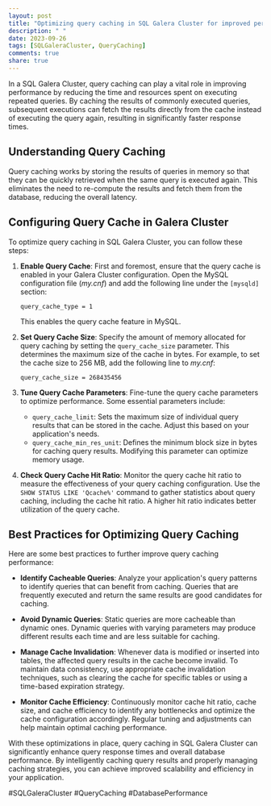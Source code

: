 ```yaml
---
layout: post
title: "Optimizing query caching in SQL Galera Cluster for improved performance"
description: " "
date: 2023-09-26
tags: [SQLGaleraCluster, QueryCaching]
comments: true
share: true
---
```


In a SQL Galera Cluster, query caching can play a vital role in improving performance by reducing the time and resources spent on executing repeated queries. By caching the results of commonly executed queries, subsequent executions can fetch the results directly from the cache instead of executing the query again, resulting in significantly faster response times.

## Understanding Query Caching
Query caching works by storing the results of queries in memory so that they can be quickly retrieved when the same query is executed again. This eliminates the need to re-compute the results and fetch them from the database, reducing the overall latency.

## Configuring Query Cache in Galera Cluster
To optimize query caching in SQL Galera Cluster, you can follow these steps:

1. **Enable Query Cache**: First and foremost, ensure that the query cache is enabled in your Galera Cluster configuration. Open the MySQL configuration file (*my.cnf*) and add the following line under the `[mysqld]` section:
    ```
    query_cache_type = 1
    ```
    This enables the query cache feature in MySQL.

2. **Set Query Cache Size**: Specify the amount of memory allocated for query caching by setting the `query_cache_size` parameter. This determines the maximum size of the cache in bytes. For example, to set the cache size to 256 MB, add the following line to *my.cnf*:
    ```
    query_cache_size = 268435456
    ```

3. **Tune Query Cache Parameters**: Fine-tune the query cache parameters to optimize performance. Some essential parameters include:
    - `query_cache_limit`: Sets the maximum size of individual query results that can be stored in the cache. Adjust this based on your application's needs.
    - `query_cache_min_res_unit`: Defines the minimum block size in bytes for caching query results. Modifying this parameter can optimize memory usage.

4. **Check Query Cache Hit Ratio**: Monitor the query cache hit ratio to measure the effectiveness of your query caching configuration. Use the `SHOW STATUS LIKE 'Qcache%'` command to gather statistics about query caching, including the cache hit ratio. A higher hit ratio indicates better utilization of the query cache.

## Best Practices for Optimizing Query Caching

Here are some best practices to further improve query caching performance:

- **Identify Cacheable Queries**: Analyze your application's query patterns to identify queries that can benefit from caching. Queries that are frequently executed and return the same results are good candidates for caching.

- **Avoid Dynamic Queries**: Static queries are more cacheable than dynamic ones. Dynamic queries with varying parameters may produce different results each time and are less suitable for caching.

- **Manage Cache Invalidation**: Whenever data is modified or inserted into tables, the affected query results in the cache become invalid. To maintain data consistency, use appropriate cache invalidation techniques, such as clearing the cache for specific tables or using a time-based expiration strategy.

- **Monitor Cache Efficiency**: Continuously monitor cache hit ratio, cache size, and cache efficiency to identify any bottlenecks and optimize the cache configuration accordingly. Regular tuning and adjustments can help maintain optimal caching performance.

With these optimizations in place, query caching in SQL Galera Cluster can significantly enhance query response times and overall database performance. By intelligently caching query results and properly managing caching strategies, you can achieve improved scalability and efficiency in your application.

#SQLGaleraCluster #QueryCaching #DatabasePerformance